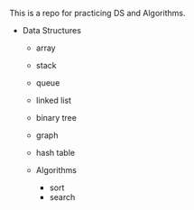 
This is a repo for practicing DS and Algorithms.

- Data Structures
  - array
  - stack
  - queue
  - linked list
  - binary tree
  - graph
  - hash table
  
  - Algorithms
    - sort
    - search

